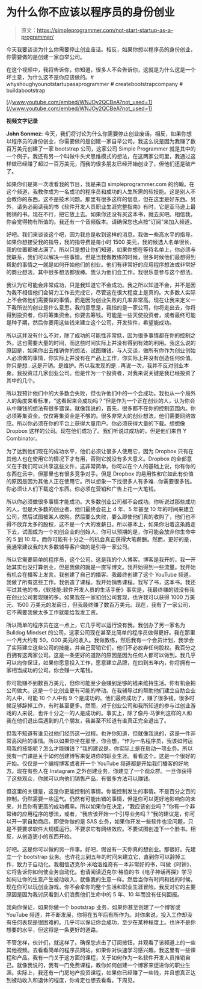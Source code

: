 # 为什么你不应该以程序员的身份创业

> 原文：<https://simpleprogrammer.com/not-start-startup-as-a-programmer/>

今天我要谈谈为什么你需要停止创业废话。相反，如果你想以程序员的身份创业，你需要做的是创建一家自举公司。

在这个视频中，我将告诉你，你知道，很多人不会告诉你，这就是为什么这是一个坏主意，为什么这不是你应该做的。# whyshoughyounotstartupasaprogrammer # createbootstrapcompany # buildabootstrap

[//www.youtube.com/embed/WNJOy2QCBeA?not_used=1](//www.youtube.com/embed/WNJOy2QCBeA?not_used=1)

**视频文字记录**

**John Sonmez:** 今天，我们将讨论为什么你需要停止创业废话。相反，如果你想以程序员的身份创业，你需要做的是创建一家自举公司。我这么说是因为我赚了数百万美元创建了一家 bootstrap 公司，这家公司 Simple Programmer 就是其中的一个例子。我还有另一个叫做牛头犬思维模式的想法，在这两家公司里，我通过这样做已经赚了超过一百万美元，而我的很多朋友已经开始创业了，但他们还是破产了。

如果你们是第一次收看我的节目，我是来自 simpleprogrammer.com 的约翰。在这个频道，我教你成为一名成功的程序员和成功的人生所需的软技能。这是别人不会教你的东西。这不是技术问题。那里有很多这样的信息，但在这里是好东西。另外，请务必阅读我的书《软件开发人员职业生涯完整指南》有时，它是亚马逊上最畅销的书。现在不行，把它放上去。如果你还没有买这本书，就去买吧。相信我，你会觉得物有所值的。我还有一个音频版本。请确保您也点按“订阅”来加入频道。

好吧。我们来谈谈这个吧，因为我总是收到这样的消息。我做一些高水平的指导。如果你想接受我的指导，我的指导费是每小时 1500 美元，我的候选人名单很长，我的位置都被占满了。所以只是想让你们知道，如果你想在等待名单上，你必须与我联系，我们可以解决一些事情。但是当我做教练的时候，很多时候他们最想得到帮助的事情之一就是如何开始他们的创业。他们有非常好的应用程序想法或非常好的商业想法，其中很多想法都很棒。我认为他们会工作。我很乐意参与这个想法。

我认为它可能会非常成功，只是我知道它不会成功。我之所以知道不会，并不是因为我不相信他们会努力工作去完成它，尽管这在很大程度上是真的。大多数人实际上不会做他们需要做的事情。而是因为创业失败的几率非常高。现在让我来定义一下我所说的创业是什么意思。我的意思是，我指的是一家公司，你将走出去，你将得到投资者，你将筹集资金。你要去筹钱。可能是一些天使投资者，或者最终可能是种子期，然后你要用这些钱来建立这个公司，开发软件，希望能成功。

所以这并没有什么不对，除了成功的可能性非常低，因为很多事情都在你的控制之外。这也需要大量的时间，而这些时间实际上并没有得到有效的利用。我这么说的原因是，如果你出去推销你的想法，试图赚钱，与人交谈，做所有你作为创业创始人必须做的事情，你实际上并没有在产品上工作，你实际上并没有创造任何价值。你只是想…这是开销。是维护。所以我发现的是…再说一次，我并不反对创业本身。我投资过几家创业公司。但是作为一个投资者，对我来说关键是我已经投资了其中的几个。

所以我预计他们中的大多数会失败，但也许他们中的一个会成功。我也从一个局外人的角度来看标准，“这看起来会成功吗？”但是作为一个正在创业的人，认为你会从中赚钱的想法有很多错误。就像我说的，首先，很多都不在你的控制范围内。你必须筹集资金。仅仅筹集资金是不够的。很多非常大的创业想法，他们需要网络效应。所以你必须在你的平台上获得大量用户。你必须获得大量的下载。想想像 Dropbox 这样的公司。现在他们成功了。我们听说过成功的，但是他们来自 Y Combinator。

为了达到他们现在的成功水平，他们必须让很多人使用它，因为 Dropbox 只有在其他人也在使用它的情况下才有用，否则它就没有多大意义。Dropbox 的全部意义在于我们可以共享这些文件，这非常简单。你可以在个人的基础上说，你有你的东西在云中，但那里也有很多竞争对手。但是 Dropbox 的易用性和它如此有价值的原因是因为其他人正在使用它。所以想象一下找很多人有多难…你需要很多钱。你必须让人们下载这个东西。你必须在营销和广告上花一大笔钱。

所以你必须做很多事情才能成功。大多数创业公司都不会成功。你听说过那些成功的人，但是大多数的创业者，他们最终会花上 4 年、5 年甚至 10 年的时间来建立公司，然后试图被某人收购。然后要么失败，要么即使他们真的收购了，他们也不得不放弃太多的股权，这不是一个大的发薪日。所以基本上，如果你沿着这条路走下去，试图成为一个初创企业的创始人，你可以预期的是，你可能会放弃你生命中的 5 到 10 年，而你可能有十分之一的机会真正获得大笔薪酬。然而，更好的是，我通常建议我的大多数辅导客户做的是引导一家公司。

所以它需要简单的程序员，这个公司。这是我的个人博客。博客是我开的，我一开始其实也没打算创业，但是我做的就是一直写博文。我开始得到一些流量。我开始有机会在播客上发言。我创建了自己的播客。我最终创建了这个 YouTube 频道。我做了所有这些工作。我创造了课程。我开始销售课程。我写了书，这本书。我还写过其他的书，《软技能:软件开发人员的生活手册》事实是，我最终赚的钱没有我在创业公司套现赚的多。如果我在一家初创公司套现，也许我可以获得 1000 万美元、1500 万美元的发薪日，但我最终赚了数百万美元。现在，我有了一家公司，它不需要我做太多工作就能给我发工资。

所以简单的程序员在这一点上，它几乎可以运行没有我。我创办了另一家名为 Bulldog Mindset 的公司，这家公司现在甚至比简单的程序员做得更好。我在那里一个月大约有 50，000 美元的收入。我做教练，然后我有一个会员计划，我学会了实际建立这些公司的技能，并自己营销它们，他们不必放弃任何股权。我百分之百拥有这两家公司。这是一条更好的道路的原因是因为任何人都可以做到。我几乎可以向你保证，如果你愿意投入工作，愿意建立品牌，在四到五年内，你将拥有一家相当成功的公司。你会赚一大笔钱。

你可能赚不到数百万美元，但你可能至少会赚到足够的钱来维持生活。你有机会把公司做大。这是一个比创业更有可能的举动。在我辅导过的帮助他们建立自助企业的人中，可能 10 个人中有 9 个是成功的。他们最终成功了，赚了很多钱，很多时候足够辞掉工作，有时甚至更多。然而，对于创业公司和我所知道的参与过创业游戏的人来说，也许十分之一的人是成功的。事实上，除了像丹·马爹利这样的人和我在他们退出后遇到的几个朋友，我甚至不知道有谁真正完全退出了。

但我不知道有谁见过他们经历这一过程。也许你知道，但就像我说的，这是一件非常高风险的事情。所以如果你坐在那里，你会想，“作为一名程序员，我该如何运用我的技能呢？怎么才能赚钱？”我的建议是，你实际上是在启动一项业务。所以我有一门课是关于如何创建博客来促进你的职业生涯。看看这个。这是一个很好的开始。仅仅是一个编程博客或者开一个 YouTube 频道都是开始我们播客的好地方。现在有些人在 Instagram 之外创建业务，你建立了一个观众群。一旦你获得了这些观众，你就可以向他们销售产品，有很多方法可以赚钱。

但这里的关键是，这是你更能控制的事情。你能控制发生的事情。不是百分之百的控制，仍然需要一些运气。仍然有可能出错的事情，但是你可以更好地影响你的未来，并且你有更高的成功概率。所以如果你在决定，“我应该创业吗？”你有一个非常棒的应用程序的想法，或者，“我应该开始一个引导业务吗？”我的建议是，你可以开一家自助商店。即使你做的是 SAS 业务，如果你开发一些软件也没问题，只是不要要求软件大规模运行。不要求它有网络效应。不要试图创造下一个脸书。相反，从创造更小的东西开始。

好吧。这是你可以做的另一件事。好吧，假设有一天你真的想创业。那很好。先建立一个 bootstrap 业务。也许花三到五年的时间来建立它，直到你可以辞掉工作，致力于自动化。我相信迈克尔·米哈洛维奇有一本非常好的书，叫做《时钟》，它将告诉你如何使业务自动化。也请阅读迈克尔·格伯的书《电子神话再探》学习如何让你的生意产生被动收入，就像我的生意一样。然后当你有时间和钱的时候，现在你可以玩创业游戏，你不会拿你的整个生活和职业生涯冒险。我反对它的主要原因是因为我讨厌看到人们浪费他们生命中的 5 年、10 年而没有任何回报。

我向你保证，如果你做一个 bootstrap 业务，如果你甚至创建了一个博客或 YouTube 频道，并不断发展，你将在五年后有所作为。对你来说，投入工作却没有任何表现是很困难的。几乎可以保证你会成功，至少在某种程度上。也许不是你想要的水平，但这将是一条更好的道路。

不管怎样，伙计们，就这样了。确保您点击了订阅按钮，并观看了该频道上的一些其他视频。去看看简单的程序员网站。如果你对快速学习感兴趣，我这里有一些课程和产品。我有一门关于这方面的课程，关于如何作为一名软件开发人员推销自己。就像我说的，我有一门免费课程，教你如何创建一个博客来促进你的职业生涯。实际上，我还有一门房地产投资课程，如果你已经赚了一些钱，并且想真正达到被动收入和退休的程度，你肯定也想去看看。下周见。